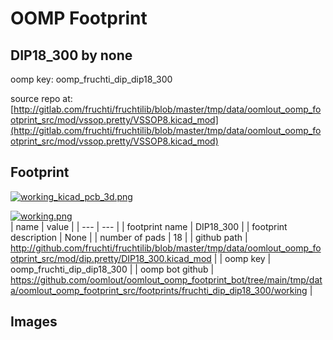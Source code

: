 # OOMP Footprint  
## DIP18_300  by none  
  
oomp key: oomp_fruchti_dip_dip18_300  
  
source repo at: [http://gitlab.com/fruchti/fruchtilib/blob/master/tmp/data/oomlout_oomp_footprint_src/mod/vssop.pretty/VSSOP8.kicad_mod](http://gitlab.com/fruchti/fruchtilib/blob/master/tmp/data/oomlout_oomp_footprint_src/mod/vssop.pretty/VSSOP8.kicad_mod)  
## Footprint  
  
[![working_kicad_pcb_3d.png](working_kicad_pcb_3d_600.png)](working_kicad_pcb_3d.png)  
  
[![working.png](working_600.png)](working.png)  
| name | value | 
| --- | --- | 
| footprint name | DIP18_300 | 
| footprint description | None | 
| number of pads | 18 | 
| github path | http://github.com/fruchti/fruchtilib/blob/master/tmp/data/oomlout_oomp_footprint_src/mod/dip.pretty/DIP18_300.kicad_mod | 
| oomp key | oomp_fruchti_dip_dip18_300 | 
| oomp bot github | https://github.com/oomlout/oomlout_oomp_footprint_bot/tree/main/tmp/data/oomlout_oomp_footprint_src/footprints/fruchti_dip_dip18_300/working | 
## Images  
